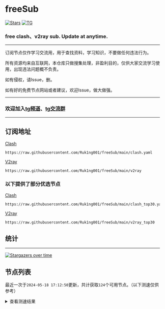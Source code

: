 # freeSub
[![Stars](https://img.shields.io/github/stars/Ruk1ng001/freeSub)](https://github.com/Ruk1ng001/freeSub/stargazers)
[![TG](https://img.shields.io/badge/Telegram-gray?logo=Telegram)](https://t.me/Ruk1ng001)
### free clash、v2ray sub. Update at anytime.

---

订阅节点仅作学习交流用，用于查找资料，学习知识，不要做任何违法行为。

所有资源均来自互联网，本仓库只做搜集处理，非盈利目的，仅供大家交流学习使用，出现违法问题概不负责。

如有侵权，请Issue，删。

如有好的免费节点网站或者建议，欢迎Issue，做大做强。

---

### 欢迎加入[tg频道](https://t.me/Ruk1ng001)、[tg交流群](https://t.me/+-e-b04EE5Cw2NmU1)

---

## 订阅地址
[Clash](https://raw.githubusercontent.com/Ruk1ng001/freeSub/main/clash.yaml)
```
https://raw.githubusercontent.com/Ruk1ng001/freeSub/main/clash.yaml
```
[V2ray](https://raw.githubusercontent.com/Ruk1ng001/freeSub/main/v2ray)
```
https://raw.githubusercontent.com/Ruk1ng001/freeSub/main/v2ray
```
### 以下提供了部分优选节点

[Clash](https://raw.githubusercontent.com/Ruk1ng001/freeSub/main/clash_top30.yaml)
```
https://raw.githubusercontent.com/Ruk1ng001/freeSub/main/clash_top30.yaml
```
[V2ray](https://raw.githubusercontent.com/Ruk1ng001/freeSub/main/v2ray_top30)
```
https://raw.githubusercontent.com/Ruk1ng001/freeSub/main/v2ray_top30
```

## 统计

---

[![Stargazers over time](https://starchart.cc/Ruk1ng001/freeSub.svg)](https://starchart.cc/Ruk1ng001/freeSub)

## 节点列表

最近一次于`2024-05-18 17:12:50`更新，共计获取`124`个可用节点。（以下测速仅供参考）

<details> <summary>查看测速结果</summary>

| 序号 | 节点 | 带宽 | 延迟 |
|:--:|:--:|:--:|:--:|
 | 1 | github.com/Ruk1ng001_3077718332 | 1.47MB/s | 482.00ms |
 | 2 | github.com/Ruk1ng001_2962427332 | 1.37MB/s | 374.00ms |
 | 3 | github.com/Ruk1ng001_4224814787 | 1.20MB/s | 493.00ms |
 | 4 | github.com/Ruk1ng001_2690750277 | 1.14MB/s | 462.00ms |
 | 5 | github.com/Ruk1ng001_3540856638 | 1.13MB/s | 717.00ms |
 | 6 | github.com/Ruk1ng001_1537578765 | 1.13MB/s | 453.00ms |
 | 7 | github.com/Ruk1ng001_2245605695 | 1.04MB/s | 628.00ms |
 | 8 | github.com/Ruk1ng001_3222756092 | 977.82KB/s | 641.00ms |
 | 9 | github.com/Ruk1ng001_3898565764 | 941.26KB/s | 605.00ms |
 | 10 | github.com/Ruk1ng001_2004102139 | 907.85KB/s | 462.00ms |
 | 11 | github.com/Ruk1ng001_3907987010 | 856.28KB/s | 547.00ms |
 | 12 | github.com/Ruk1ng001_4267661144 | 814.39KB/s | 408.00ms |
 | 13 | github.com/Ruk1ng001_805306763 | 748.12KB/s | 459.00ms |
 | 14 | github.com/Ruk1ng001_402196054 | 734.54KB/s | 848.00ms |
 | 15 | github.com/Ruk1ng001_2538090666 | 703.32KB/s | 463.00ms |
 | 16 | github.com/Ruk1ng001_884534536 | 691.06KB/s | 794.00ms |
 | 17 | github.com/Ruk1ng001_2021478874 | 656.94KB/s | 289.00ms |
 | 18 | github.com/Ruk1ng001_3934250345 | 633.83KB/s | 645.00ms |
 | 19 | github.com/Ruk1ng001_4063309201 | 633.71KB/s | 1346.00ms |
 | 20 | github.com/Ruk1ng001_2308501734 | 626.26KB/s | 1219.00ms |
 | 21 | github.com/Ruk1ng001_2194615537 | 620.09KB/s | 1229.00ms |
 | 22 | github.com/Ruk1ng001_3026161419 | 617.67KB/s | 905.00ms |
 | 23 | github.com/Ruk1ng001_2054894954 | 617.37KB/s | 1222.00ms |
 | 24 | github.com/Ruk1ng001_1658202397 | 611.35KB/s | 1066.00ms |
 | 25 | github.com/Ruk1ng001_1034331182 | 611.21KB/s | 1226.00ms |
 | 26 | github.com/Ruk1ng001_3880606426 | 593.08KB/s | 839.00ms |
 | 27 | github.com/Ruk1ng001_149570347 | 584.86KB/s | 475.00ms |
 | 28 | github.com/Ruk1ng001_3392725797 | 505.87KB/s | 1224.00ms |
 | 29 | github.com/Ruk1ng001_4135834119 | 499.32KB/s | 1095.00ms |
 | 30 | github.com/Ruk1ng001_3617853271 | 497.13KB/s | 1583.00ms |
 | 31 | github.com/Ruk1ng001_1108544810 | 495.53KB/s | 822.00ms |
 | 32 | github.com/Ruk1ng001_536822818 | 480.74KB/s | 982.00ms |
 | 33 | github.com/Ruk1ng001_1472351678 | 470.38KB/s | 1342.00ms |
 | 34 | github.com/Ruk1ng001_1132634313 | 456.36KB/s | 1034.00ms |
 | 35 | github.com/Ruk1ng001_1902927973 | 453.86KB/s | 1208.00ms |
 | 36 | github.com/Ruk1ng001_2671886144 | 453.43KB/s | 1145.00ms |
 | 37 | github.com/Ruk1ng001_2210519284 | 443.60KB/s | 1807.00ms |
 | 38 | github.com/Ruk1ng001_4225185103 | 430.74KB/s | 1010.00ms |
 | 39 | github.com/Ruk1ng001_39863998 | 423.38KB/s | 1811.00ms |
 | 40 | github.com/Ruk1ng001_1788757087 | 410.43KB/s | 1297.00ms |
 | 41 | github.com/Ruk1ng001_1704870201 | 397.40KB/s | 2106.00ms |
 | 42 | github.com/Ruk1ng001_1388672434 | 371.76KB/s | 1640.00ms |
 | 43 | github.com/Ruk1ng001_3829282152 | 360.91KB/s | 1939.00ms |
 | 44 | github.com/Ruk1ng001_2885853846 | 342.88KB/s | 1869.00ms |
 | 45 | github.com/Ruk1ng001_295479432 | 337.75KB/s | 1830.00ms |
 | 46 | github.com/Ruk1ng001_459534470 | 336.58KB/s | 1330.00ms |
 | 47 | github.com/Ruk1ng001_1295306959 | 322.52KB/s | 2211.00ms |
 | 48 | github.com/Ruk1ng001_1238702783 | 321.28KB/s | 769.00ms |
 | 49 | github.com/Ruk1ng001_3387269693 | 320.60KB/s | 1599.00ms |
 | 50 | github.com/Ruk1ng001_1708283347 | 314.77KB/s | 1281.00ms |
 | 51 | github.com/Ruk1ng001_796916901 | 301.03KB/s | 991.00ms |
 | 52 | github.com/Ruk1ng001_2963130294 | 299.39KB/s | 1622.00ms |
 | 53 | github.com/Ruk1ng001_1964030541 | 298.45KB/s | 1044.00ms |
 | 54 | github.com/Ruk1ng001_4002426314 | 297.97KB/s | 1820.00ms |
 | 55 | github.com/Ruk1ng001_3289341319 | 297.19KB/s | 557.00ms |
 | 56 | github.com/Ruk1ng001_34491053 | 296.26KB/s | 989.00ms |
 | 57 | github.com/Ruk1ng001_2386156489 | 294.32KB/s | 1535.00ms |
 | 58 | github.com/Ruk1ng001_3362003740 | 289.46KB/s | 1054.00ms |
 | 59 | github.com/Ruk1ng001_3690732186 | 273.12KB/s | 309.00ms |
 | 60 | github.com/Ruk1ng001_1903292082 | 269.83KB/s | 1206.00ms |
 | 61 | github.com/Ruk1ng001_2799985286 | 262.57KB/s | 2027.00ms |
 | 62 | github.com/Ruk1ng001_1338514575 | 262.51KB/s | 1195.00ms |
 | 63 | github.com/Ruk1ng001_3888842695 | 255.45KB/s | 809.00ms |
 | 64 | github.com/Ruk1ng001_3362580199 | 254.60KB/s | 585.00ms |
 | 65 | github.com/Ruk1ng001_1404508037 | 254.24KB/s | 1457.00ms |
 | 66 | github.com/Ruk1ng001_762803762 | 252.90KB/s | 461.00ms |
 | 67 | github.com/Ruk1ng001_3969388361 | 245.81KB/s | 1761.00ms |
 | 68 | github.com/Ruk1ng001_3742893058 | 245.72KB/s | 1224.00ms |
 | 69 | github.com/Ruk1ng001_1616468470 | 240.74KB/s | 639.00ms |
 | 70 | github.com/Ruk1ng001_2013146544 | 231.77KB/s | 1285.00ms |
 | 71 | github.com/Ruk1ng001_1551530121 | 229.16KB/s | 1053.00ms |
 | 72 | github.com/Ruk1ng001_3385656539 | 218.77KB/s | 1996.00ms |
 | 73 | github.com/Ruk1ng001_2617501041 | 206.11KB/s | 1794.00ms |
 | 74 | github.com/Ruk1ng001_3319258598 | 205.36KB/s | 1067.00ms |
 | 75 | github.com/Ruk1ng001_3446704851 | 198.89KB/s | 1803.00ms |
 | 76 | github.com/Ruk1ng001_1370193001 | 196.29KB/s | 1230.00ms |
 | 77 | github.com/Ruk1ng001_3970925062 | 190.52KB/s | 1565.00ms |
 | 78 | github.com/Ruk1ng001_2725052174 | 178.67KB/s | 1225.00ms |
 | 79 | github.com/Ruk1ng001_2528650115 | 172.89KB/s | 1882.00ms |
 | 80 | github.com/Ruk1ng001_823365205 | 172.51KB/s | 236.00ms |
 | 81 | github.com/Ruk1ng001_2362022338 | 164.49KB/s | 240.00ms |
 | 82 | github.com/Ruk1ng001_390994783 | 160.27KB/s | 1951.00ms |
 | 83 | github.com/Ruk1ng001_339647967 | 150.59KB/s | 695.00ms |
 | 84 | github.com/Ruk1ng001_3835159238 | 147.46KB/s | 1947.00ms |
 | 85 | github.com/Ruk1ng001_2744246456 | 143.72KB/s | 992.00ms |
 | 86 | github.com/Ruk1ng001_39864713 | 139.15KB/s | 736.00ms |
 | 87 | github.com/Ruk1ng001_1151839670 | 134.90KB/s | 1022.00ms |
 | 88 | github.com/Ruk1ng001_2145981711 | 127.64KB/s | 596.00ms |
 | 89 | github.com/Ruk1ng001_1542644257 | 121.36KB/s | 1119.00ms |
 | 90 | github.com/Ruk1ng001_1676283943 | 114.12KB/s | 1502.00ms |
 | 91 | github.com/Ruk1ng001_4125802957 | 104.35KB/s | 1175.00ms |
 | 92 | github.com/Ruk1ng001_2547079726 | 100.09KB/s | 2191.00ms |
 | 93 | github.com/Ruk1ng001_2507663752 | 97.79KB/s | 917.00ms |
 | 94 | github.com/Ruk1ng001_3796575036 | 97.64KB/s | 570.00ms |
 | 95 | github.com/Ruk1ng001_1993975900 | 92.62KB/s | 1433.00ms |
 | 96 | github.com/Ruk1ng001_3969088357 | 89.67KB/s | 884.00ms |
 | 97 | github.com/Ruk1ng001_436660577 | 81.52KB/s | 122.00ms |
 | 98 | github.com/Ruk1ng001_1673641397 | 81.44KB/s | 263.00ms |
 | 99 | github.com/Ruk1ng001_1106270083 | 80.90KB/s | 691.00ms |
 | 100 | github.com/Ruk1ng001_1302235713 | 80.43KB/s | 1363.00ms |
 | 101 | github.com/Ruk1ng001_839126155 | 78.02KB/s | 1370.00ms |
 | 102 | github.com/Ruk1ng001_1443729558 | 73.20KB/s | 347.00ms |
 | 103 | github.com/Ruk1ng001_1308962382 | 69.46KB/s | 1757.00ms |
 | 104 | github.com/Ruk1ng001_838451797 | 66.35KB/s | 2428.00ms |
 | 105 | github.com/Ruk1ng001_1092046360 | 65.96KB/s | 1105.00ms |
 | 106 | github.com/Ruk1ng001_24015290 | 65.47KB/s | 1301.00ms |
 | 107 | github.com/Ruk1ng001_1557395967 | 63.39KB/s | 1012.00ms |
 | 108 | github.com/Ruk1ng001_2620033493 | 61.01KB/s | 1476.00ms |
 | 109 | github.com/Ruk1ng001_3681621484 | 57.83KB/s | 1419.00ms |
 | 110 | github.com/Ruk1ng001_3308827420 | 57.68KB/s | 2564.00ms |
 | 111 | github.com/Ruk1ng001_4254612172 | 56.48KB/s | 2544.00ms |
 | 112 | github.com/Ruk1ng001_3499179898 | 54.29KB/s | 1522.00ms |
 | 113 |  | N/A | N/A |
 | 114 |  | N/A | N/A |
 | 115 |  | N/A | N/A |
 | 116 |  | N/A | N/A |
 | 117 |  | N/A | N/A |
 | 118 |  | N/A | N/A |
 | 119 |  | N/A | N/A |
 | 120 |  | N/A | N/A |
 | 121 |  | N/A | N/A |
 | 122 |  | N/A | N/A |
 | 123 |  | N/A | N/A |
 | 124 |  | N/A | N/A |


</details>